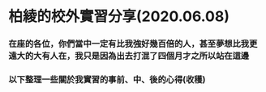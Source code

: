 # 柏綾的校外實習分享(2020.06.08)
### 在座的各位，你們當中一定有比我強好幾百倍的人，甚至夢想比我更遠大的大有人在，我只是因為出去打混了四個月才之所以站在這邊
### 以下整理一些關於我實習的事前、中、後的心得(收穫)
